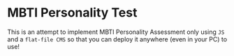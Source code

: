 # MBTI Personality Test
This is an attempt to implement MBTI Personality Assessment only using `JS` and a `flat-file CMS` so that you can deploy it anywhere (even in your PC) to use!